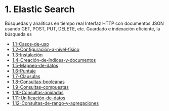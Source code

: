 # 1. Elastic Search

Búsquedas y analíticas en tiempo real Interfaz HTTP con documentos JSON
usando GET, POST, PUT, DELETE, etc. Guardado e indexación eficiente, la
búsqueda es 

[comment]:STARTING_GENERATED_TOC

* [1.1-Casos-de-uso](<./content/1.1-Casos-de-uso.md>)
* [1.2-Configuración-a-nivel-físico](<./content/1.2-Configuración-a-nivel-físico.md>)
* [1.3-Instalación](<./content/1.3-Instalación.md>)
* [1.4-Creación-de-índices-y-documentos](<./content/1.4-Creación-de-índices-y-documentos.md>)
* [1.5-Mappeo-de-datos](<./content/1.5-Mappeo-de-datos.md>)
* [1.6-Puntaje](<./content/1.6-Puntaje.md>)
* [1.7-Clausulas](<./content/1.7-Clausulas.md>)
* [1.8-Consultas-booleanas](<./content/1.8-Consultas-booleanas.md>)
* [1.9-Consultas-compuestas](<./content/1.9-Consultas-compuestas.md>)
* [1.10-Consultas-anidadas](<./content/1.10-Consultas-anidadas.md>)
* [1.11-Unificación-de-datos](<./content/1.11-Unificación-de-datos.md>)
* [1.12-Consultas-de-rango-y-agregaciones](<./content/1.12-Consultas-de-rango-y-agregaciones.md>)

[comment]:ENDING_GENERATED_TOC
